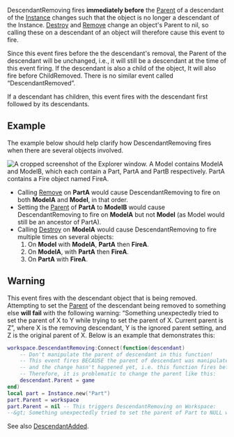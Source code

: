 DescendantRemoving fires **immediately before** the [Parent](https://developer.roblox.com/en-us/api-reference/property/Instance/Parent) of a descendant of the [Instance](https://developer.roblox.com/en-us/api-reference/class/Instance) changes such that the object is no longer a descendant of the Instance. [Destroy](https://developer.roblox.com/en-us/api-reference/function/Instance/Destroy) and [Remove](https://developer.roblox.com/en-us/api-reference/function/Instance/Remove) change an object's Parent to nil, so calling these on a descendant of an object will therefore cause this event to fire.

Since this event fires before the the descendant's removal, the Parent of the descendant will be unchanged, i.e., it will still be a descendant at the time of this event firing. If the descendant is also a child of the object, It will also fire before ChildRemoved. There is no similar event called “DescendantRemoved”.

If a descendant has children, this event fires with the descendant first followed by its descendants.

Example
-------

The example below should help clarify how DescendantRemoving fires when there are several objects involved.

![A cropped screenshot of the Explorer window. A Model contains ModelA and ModelB, which each contain a Part, PartA and PartB respectively. PartA contains a Fire object named FireA.](https://developer.roblox.com/assets/blte4c2d8d1b0fe590c/DescendantRemoving2.png)

*   Calling [Remove](https://developer.roblox.com/en-us/api-reference/function/Instance/Remove) on **PartA** would cause DescendantRemoving to fire on both **ModelA** and **Model**, in that order.
*   Setting the [Parent](https://developer.roblox.com/en-us/api-reference/property/Instance/Parent) of **PartA** to **ModelB** would cause DescendantRemoving to fire on **ModelA** but not **Model** (as Model would still be an ancestor of PartA).
*   Calling [Destroy](https://developer.roblox.com/en-us/api-reference/function/Instance/Destroy) on **ModelA** would cause DescendantRemoving to fire multiple times on several objects:
    1.  On **Model** with **ModelA**, **PartA** then **FireA**.
    2.  On **ModelA**, with **PartA** then **FireA**.
    3.  On **PartA** with **FireA**.

Warning
-------

This event fires with the descendant object that is being removed. Attempting to set the [Parent](https://developer.roblox.com/en-us/api-reference/property/Instance/Parent) of the descendant being removed to something else **will fail** with the following warning: “Something unexpectedly tried to set the parent of X to Y while trying to set the parent of X. Current parent is Z”, where X is the removing descendant, Y is the ignored parent setting, and Z is the original parent of X. Below is an example that demonstrates this:

```lua
workspace.DescendantRemoving:Connect(function(descendant)
    -- Don't manipulate the parent of descendant in this function!
    -- This event fires BECAUSE the parent of descendant was manipulated,
    -- and the change hasn't happened yet, i.e. this function fires before that happens.
    -- Therefore, it is problematic to change the parent like this:
    descendant.Parent = game
end)
local part = Instance.new("Part")
part.Parent = workspace
part.Parent = nil -- This triggers DescendantRemoving on Workspace:
--&gt; Something unexpectedly tried to set the parent of Part to NULL while trying to set the parent of Part. Current parent is Workspace.
``` 

See also [DescendantAdded](https://developer.roblox.com/en-us/api-reference/event/Instance/DescendantAdded).